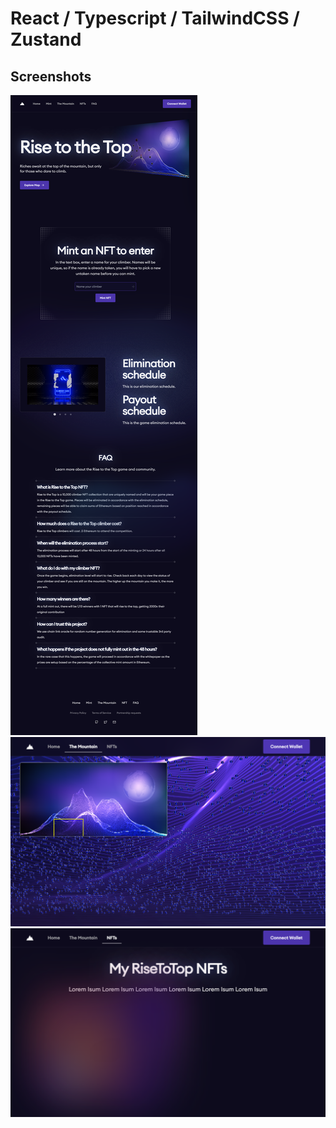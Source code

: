 # React / Typescript / TailwindCSS / Zustand

## Screenshots
![Home page](./Screenshot_1.png?raw=true "Home")
![Mountain](./Screenshot_2.png?raw=true "Mountain")
![NFT](./Screenshot_3.png?raw=true "NFT")

